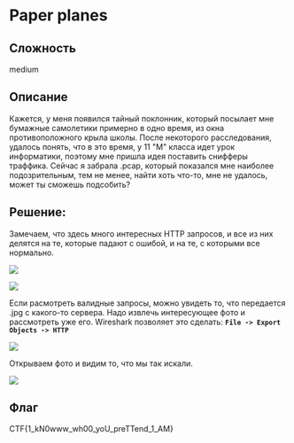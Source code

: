 # Paper planes
## Сложность
medium

## Описание
Кажется, у меня появился тайный поклонник, который посылает мне бумажные самолетики примерно в одно время, из окна противоположного крыла школы. После некоторого расследования, удалось понять, что в это время, у 11 "М" класса идет урок информатики, поэтому мне пришла идея поставить снифферы траффика. Сейчас я забрала .pcap, который показался мне наиболее подозрительным, тем не менее, найти хоть что-то, мне не удалось, может ты сможешь подсобить?

## Решение:
Замечаем, что здесь много интересных HTTP запросов, и все из них делятся на те, которые падают с ошибой, и на те, с которыми все нормально.

![](https://i.imgur.com/olpMe6G.png)

![](https://i.imgur.com/DFSkwZV.png)

Если расмотреть валидные запросы, можно увидеть то, что передается .jpg с какого-то сервера. Надо извлечь интересующее фото и рассмотреть уже его. Wireshark позволяет это сделать: **`File -> Export Objects -> HTTP`**

![](https://i.imgur.com/B3fFyYl.png)

Открываем фото и видим то, что мы так искали.

![](https://i.imgur.com/AzDryuA.png)


## Флаг
CTF{1_kN0www_wh00_yoU_preTTend_1_AM}
